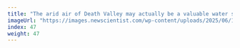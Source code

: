 ```yaml
---
title: "The arid air of Death Valley may actually be a valuable water source"
imageUrl: "https://images.newscientist.com/wp-content/uploads/2025/06/11093655/SEI_255024047.jpg?width=788"
index: 47
weight: 47
---
```


